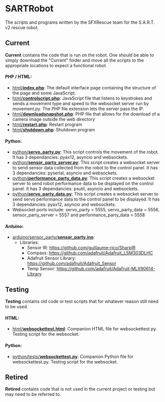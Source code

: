 # SARTRobot
The scripts and programs written by the SFXRescue team for the S.A.R.T. v2 rescue robot.
## Current
**Current** contains the code that is run on the robot. One should be able to simply download the "Current" folder and move all the scripts to the appropriate locations to expect a functional robot.
#### PHP / HTML:
- [html/**index.php**](current/html/index.php): The default interface page containing the structure of the page and some JavaScript.
- [html/**controlscript.php**](current/html/controlscript.php): JavaScript file that listens to keystrokes and sends a movement type and speed to the websocket server run by movement.py. The PHP file extension lets the server pass the IP.
- [html/**downloadsnapshot.php**](current/html/downloadsnapshot.php): PHP file that allows for the download of a camera image outside the web directory
- [html/**restart.php**](current/html/restart.php): Restart program
- [html/**shutdown.php**](current/html/shutdown.php): Shutdown program
#### Python:
- [python/**servo_party.py**](current/python/servo_party.py): This script controls the movement of the robot. It has 3 dependancies: pyax12, asyncio and websockets.
- [python/**sensor_party_server.py**](current/python/sensor_party_server.py): This script creates a websocket server to send sensor data collected from the robot to the control panel. It has 3 dependancies: pyserial, asyncio and websockets.
- [python/**performance_party_data.py**](current/python/performance_party_data.py): This script creates a websocket server to send robot performance data to be displayed on the control panel. It has 3 dependancies: psutil, asyncio and websockets.
- [python/**servo_party_data.py**](current/python/servo_party_data.py): This script creates a websocket server to send servo performance data to the control panel to be displayed. It has 3 dependancies: pyax12, asyncio and websockets.
- Websocket ports include: servo_party = 5555, servo_party_data = 5556, sensor_party_server = 5557 and performance_party_data = 5558
#### Arduino:
- [arduino/sensor_party/**sensor_party.ino**](current/arduino/sensor_party/sensor_party.ino):
    - Libraries:
	    - Sensor IR: https://github.com/guillaume-rico/SharpIR
		- Compass: https://github.com/adafruit/Adafruit_LSM303DLHC
		- Adafruit Sensor Library: https://github.com/adafruit/Adafruit_Sensor
		- Temp Sensor: https://github.com/adafruit/Adafruit-MLX90614-Library
## Testing
**Testing** contains old code or test scripts that for whatever reason still need to be used.
#### HTML:
- [html/**websockettest.html**](testing/html/websockettest.html): Companion HTML file for websockettest.py. Testing script for the websocket.
#### Python:
- [python/tests/**websockettest.py**](testing/python/tests/websockettest.py): Companion Python file for websockettest.py. Testing script for the websocket.

## Retired
**Retired** contains code that is not used in the current project or testing but may need to be referred to.
